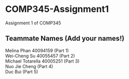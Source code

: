 # COMP345-Assignment1
Assignment 1 of COMP345

Teammate Names (Add your names!)
--------------
Melina Phan 40094159 (Part 1) <br/>
Wei-Cheng Su 40055457 (Part 2) <br/>
Michael Totarella 40005251 (Part 3) <br/>
Nuo Jie Cheng (Part 4) <br/>
Duc Bui (Part 5) <br/>
